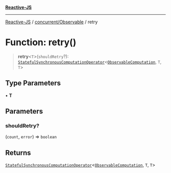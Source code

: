 [**Reactive-JS**](../../../README.md)

***

[Reactive-JS](../../../README.md) / [concurrent/Observable](../README.md) / retry

# Function: retry()

> **retry**\<`T`\>(`shouldRetry`?): [`StatefulSynchronousComputationOperator`](../../../computations/type-aliases/StatefulSynchronousComputationOperator.md)\<[`ObservableComputation`](../interfaces/ObservableComputation.md), `T`, `T`\>

## Type Parameters

• **T**

## Parameters

### shouldRetry?

(`count`, `error`) => `boolean`

## Returns

[`StatefulSynchronousComputationOperator`](../../../computations/type-aliases/StatefulSynchronousComputationOperator.md)\<[`ObservableComputation`](../interfaces/ObservableComputation.md), `T`, `T`\>
